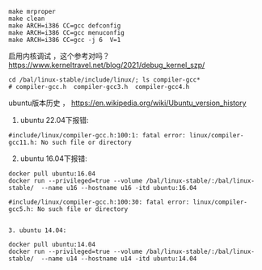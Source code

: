 ```shell
make mrproper
make clean
make ARCH=i386 CC=gcc defconfig
make ARCH=i386 CC=gcc menuconfig
make ARCH=i386 CC=gcc -j 6  V=1
```

启用内核调试 ，这个参考对吗？   https://www.kerneltravel.net/blog/2021/debug_kernel_szp/


```shell
cd /bal/linux-stable/include/linux/; ls compiler-gcc*
# compiler-gcc.h  compiler-gcc3.h  compiler-gcc4.h
```

ubuntu版本历史 ，  https://en.wikipedia.org/wiki/Ubuntu_version_history

1. ubuntu 22.04下报错:
```shell
#include/linux/compiler-gcc.h:100:1: fatal error: linux/compiler-gcc11.h: No such file or directory
```



2. ubuntu 16.04下报错:
```shell
docker pull ubuntu:16.04
docker run --privileged=true --volume /bal/linux-stable/:/bal/linux-stable/  --name u16 --hostname u16 -itd ubuntu:16.04

#include/linux/compiler-gcc.h:100:30: fatal error: linux/compiler-gcc5.h: No such file or directory


3. ubuntu 14.04:

```

```shell
docker pull ubuntu:14.04
docker run --privileged=true --volume /bal/linux-stable/:/bal/linux-stable/  --name u14 --hostname u14 -itd ubuntu:14.04


```